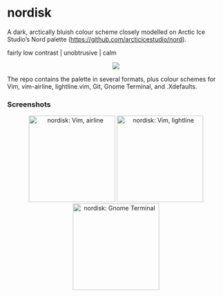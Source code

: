 nordisk
=======

A dark, arctically bluish colour scheme closely modelled on Arctic Ice Studio’s Nord palette (https://github.com/arcticicestudio/nord).

fairly low contrast | unobtrusive | calm

<p align="center"><img src="raw.githubusercontent.com/kamwitsta/nordisk/master/img/nordisk.png" /></p>

The repo contains the palette in several formats, plus colour schemes for Vim, vim-airline, lightline.vim, Git, Gnome Terminal, and .Xdefaults.


### Screenshots

<p align="center">
<img src="https://raw.githubusercontent.com/kamwitsta/nordisk/master/img/vim-1.png" alt="nordisk: Vim, airline" height="200px" width="200px" />
<img src="https://raw.githubusercontent.com/kamwitsta/nordisk/master/img/vim-2.png" alt="nordisk: Vim, lightline" height="200px" width="200px" />
<img src="https://raw.githubusercontent.com/kamwitsta/nordisk/master/img/gnome-terminal.png" alt="nordisk: Gnome Terminal" height="200px" width="200px" />
</p>
